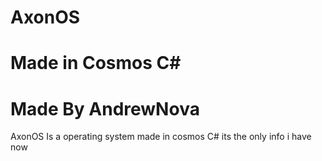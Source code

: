 # AxonOS
# Made in Cosmos C#
# Made By AndrewNova

AxonOS Is a operating system made in cosmos C# its the only info i have now
